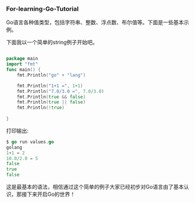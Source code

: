 ### For-learning-Go-Tutorial
Go语言各种值类型，包括字符串、整数、浮点数、布尔值等。下面是一些基本示例。

下面我以一个简单的string例子开始吧。

```go

package main
import "fmt"
func main() {
    fmt.Println("go" + "lang")

    fmt.Println("1+1 =", 1+1)
    fmt.Println("7.0/3.0 =", 7.0/3.0)
    fmt.Println(true && false)
    fmt.Println(true || false)
    fmt.Println(!true)
   
}
```
打印输出:
```go
$ go run values.go
golang
1+1 = 2
10.0/2.0 = 5
false
true
false
```
这是最基本的语法，相信通过这个简单的例子大家已经初步对Go语言由了基本认识，那接下来开启Go的世界！
